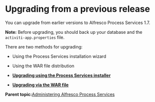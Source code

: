 # Upgrading from a previous release

You can upgrade from earlier versions to Alfresco Process Services 1.7.

**Note:** Before upgrading, you should back up your database and the `activiti-app.properties` file.

There are two methods for upgrading:

-   Using the Process Services installation wizard

-   Using the WAR file distribution


-   **[Upgrading using the Process Services installer](../topics/upgrading_using_installer.md)**  

-   **[Upgrading via the WAR file](../topics/upgrading_using_war.md)**  


**Parent topic:**[Administering Alfresco Process Services](../topics/adminGuide.md)

